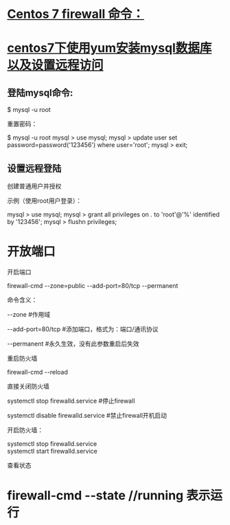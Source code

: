 # [Centos 7 firewall 命令：](http://blog.csdn.net/jack85986370/article/details/51169203)


# [centos7下使用yum安装mysql数据库以及设置远程访问](http://www.cnblogs.com/jerrylz/p/5645224.html)

## 登陆mysql命令:

$ mysql -u root

重置密码：

$ mysql -u root
mysql > use mysql;
mysql > update user set password=password('123456') where user='root';
mysql > exit;

## 设置远程登陆

 创建普通用户并授权

示例（使用root用户登录）：

mysql > use mysql;
mysql > grant all privileges on *.* to 'root'@'%' identified by '123456';
mysql > flushn privileges;


# 开放端口

开启端口

firewall-cmd --zone=public --add-port=80/tcp --permanent

命令含义：

--zone #作用域

--add-port=80/tcp  #添加端口，格式为：端口/通讯协议

--permanent  #永久生效，没有此参数重启后失效

重启防火墙

firewall-cmd --reload

直接关闭防火墙

systemctl stop firewalld.service #停止firewall

systemctl disable firewalld.service #禁止firewall开机启动

开启防火墙：

systemctl stop firewalld.service  
systemctl start firewalld.service  


查看状态
# firewall-cmd --state //running 表示运行